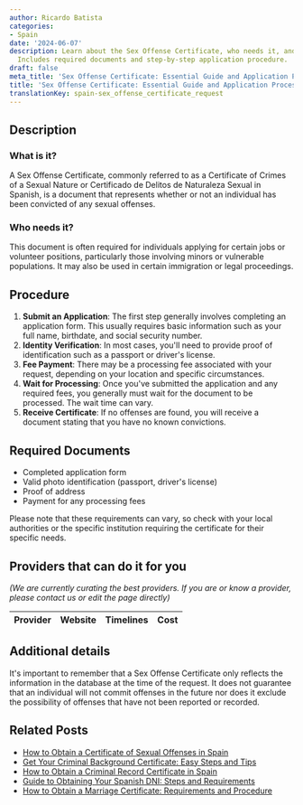 ```yaml
---
author: Ricardo Batista
categories:
- Spain
date: '2024-06-07'
description: Learn about the Sex Offense Certificate, who needs it, and how to apply.
  Includes required documents and step-by-step application procedure.
draft: false
meta_title: 'Sex Offense Certificate: Essential Guide and Application Process'
title: 'Sex Offense Certificate: Essential Guide and Application Process'
translationKey: spain-sex_offense_certificate_request
---
```


## Description

### What is it?
A Sex Offense Certificate, commonly referred to as a Certificate of Crimes of a Sexual Nature or Certificado de Delitos de Naturaleza Sexual in Spanish, is a document that represents whether or not an individual has been convicted of any sexual offenses.

### Who needs it?
This document is often required for individuals applying for certain jobs or volunteer positions, particularly those involving minors or vulnerable populations. It may also be used in certain immigration or legal proceedings. 

## Procedure
1. **Submit an Application**: The first step generally involves completing an application form. This usually requires basic information such as your full name, birthdate, and social security number.
2. **Identity Verification**: In most cases, you'll need to provide proof of identification such as a passport or driver's license.
3. **Fee Payment**: There may be a processing fee associated with your request, depending on your location and specific circumstances.
4. **Wait for Processing**: Once you've submitted the application and any required fees, you generally must wait for the document to be processed. The wait time can vary.
5. **Receive Certificate**: If no offenses are found, you will receive a document stating that you have no known convictions. 

## Required Documents
- Completed application form
- Valid photo identification (passport, driver's license)
- Proof of address
- Payment for any processing fees

Please note that these requirements can vary, so check with your local authorities or the specific institution requiring the certificate for their specific needs.

## Providers that can do it for you

_(We are currently curating the best providers. If you are or know a provider, please contact us or edit the page directly)_

| Provider        |     Website     |     Timelines    |       Cost      |
| :-------------: | :-------------: |  :-------------: | :-------------: |

## Additional details
It's important to remember that a Sex Offense Certificate only reflects the information in the database at the time of the request. It does not guarantee that an individual will not commit offenses in the future nor does it exclude the possibility of offenses that have not been reported or recorded.


## Related Posts

- [How to Obtain a Certificate of Sexual Offenses in Spain](https://tramitit.com/guides/spain/certificate_of_sexual_offenses/)
- [Get Your Criminal Background Certificate: Easy Steps and Tips](https://tramitit.com/guides/spain/criminal_background_certificate_request/)
- [How to Obtain a Criminal Record Certificate in Spain](https://tramitit.com/guides/spain/criminal_record_certificate/)
- [Guide to Obtaining Your Spanish DNI: Steps and Requirements](https://tramitit.com/guides/spain/id_card_application/)
- [How to Obtain a Marriage Certificate: Requirements and Procedure](https://tramitit.com/guides/spain/marriage_certificate/)